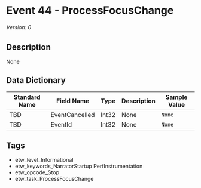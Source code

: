 # Event 44 - ProcessFocusChange
###### Version: 0

## Description
None

## Data Dictionary
|Standard Name|Field Name|Type|Description|Sample Value|
|---|---|---|---|---|
|TBD|EventCancelled|Int32|None|`None`|
|TBD|EventId|Int32|None|`None`|

## Tags
* etw_level_Informational
* etw_keywords_NarratorStartup PerfInstrumentation
* etw_opcode_Stop
* etw_task_ProcessFocusChange